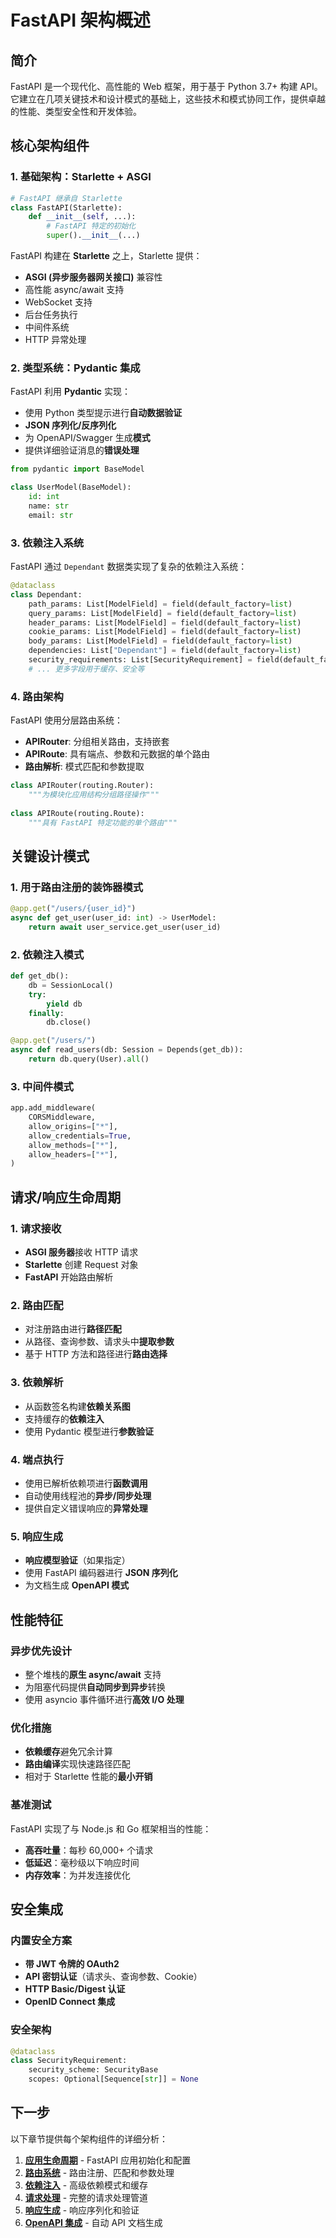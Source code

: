 # FastAPI 架构概述

## 简介

FastAPI 是一个现代化、高性能的 Web 框架，用于基于 Python 3.7+ 构建 API。它建立在几项关键技术和设计模式的基础上，这些技术和模式协同工作，提供卓越的性能、类型安全性和开发体验。

## 核心架构组件

### 1. 基础架构：Starlette + ASGI

```python
# FastAPI 继承自 Starlette
class FastAPI(Starlette):
    def __init__(self, ...):
        # FastAPI 特定的初始化
        super().__init__(...)
```

FastAPI 构建在 **Starlette** 之上，Starlette 提供：
- **ASGI (异步服务器网关接口)** 兼容性
- 高性能 async/await 支持
- WebSocket 支持
- 后台任务执行
- 中间件系统
- HTTP 异常处理

### 2. 类型系统：Pydantic 集成

FastAPI 利用 **Pydantic** 实现：
- 使用 Python 类型提示进行**自动数据验证**
- **JSON 序列化/反序列化**
- 为 OpenAPI/Swagger 生成**模式**
- 提供详细验证消息的**错误处理**

```python
from pydantic import BaseModel

class UserModel(BaseModel):
    id: int
    name: str
    email: str
```

### 3. 依赖注入系统

FastAPI 通过 `Dependant` 数据类实现了复杂的依赖注入系统：

```python
@dataclass
class Dependant:
    path_params: List[ModelField] = field(default_factory=list)
    query_params: List[ModelField] = field(default_factory=list)
    header_params: List[ModelField] = field(default_factory=list)
    cookie_params: List[ModelField] = field(default_factory=list)
    body_params: List[ModelField] = field(default_factory=list)
    dependencies: List["Dependant"] = field(default_factory=list)
    security_requirements: List[SecurityRequirement] = field(default_factory=list)
    # ... 更多字段用于缓存、安全等
```

### 4. 路由架构

FastAPI 使用分层路由系统：

- **APIRouter**: 分组相关路由，支持嵌套
- **APIRoute**: 具有端点、参数和元数据的单个路由
- **路由解析**: 模式匹配和参数提取

```python
class APIRouter(routing.Router):
    """为模块化应用结构分组路径操作"""
    
class APIRoute(routing.Route):
    """具有 FastAPI 特定功能的单个路由"""
```

## 关键设计模式

### 1. 用于路由注册的装饰器模式

```python
@app.get("/users/{user_id}")
async def get_user(user_id: int) -> UserModel:
    return await user_service.get_user(user_id)
```

### 2. 依赖注入模式

```python
def get_db():
    db = SessionLocal()
    try:
        yield db
    finally:
        db.close()

@app.get("/users/")
async def read_users(db: Session = Depends(get_db)):
    return db.query(User).all()
```

### 3. 中间件模式

```python
app.add_middleware(
    CORSMiddleware,
    allow_origins=["*"],
    allow_credentials=True,
    allow_methods=["*"],
    allow_headers=["*"],
)
```

## 请求/响应生命周期

### 1. 请求接收
- **ASGI 服务器**接收 HTTP 请求
- **Starlette** 创建 Request 对象
- **FastAPI** 开始路由解析

### 2. 路由匹配
- 对注册路由进行**路径匹配**
- 从路径、查询参数、请求头中**提取参数**
- 基于 HTTP 方法和路径进行**路由选择**

### 3. 依赖解析
- 从函数签名构建**依赖关系图**
- 支持缓存的**依赖注入**
- 使用 Pydantic 模型进行**参数验证**

### 4. 端点执行
- 使用已解析依赖项进行**函数调用**
- 自动使用线程池的**异步/同步处理**
- 提供自定义错误响应的**异常处理**

### 5. 响应生成
- **响应模型验证**（如果指定）
- 使用 FastAPI 编码器进行 **JSON 序列化**
- 为文档生成 **OpenAPI 模式**

## 性能特征

### 异步优先设计
- 整个堆栈的**原生 async/await** 支持
- 为阻塞代码提供**自动同步到异步**转换
- 使用 asyncio 事件循环进行**高效 I/O 处理**

### 优化措施
- **依赖缓存**避免冗余计算
- **路由编译**实现快速路径匹配
- 相对于 Starlette 性能的**最小开销**

### 基准测试
FastAPI 实现了与 Node.js 和 Go 框架相当的性能：
- **高吞吐量**：每秒 60,000+ 个请求
- **低延迟**：毫秒级以下响应时间
- **内存效率**：为并发连接优化

## 安全集成

### 内置安全方案
- **带 JWT 令牌的 OAuth2**
- **API 密钥认证**（请求头、查询参数、Cookie）
- **HTTP Basic/Digest 认证**
- **OpenID Connect 集成**

### 安全架构
```python
@dataclass
class SecurityRequirement:
    security_scheme: SecurityBase
    scopes: Optional[Sequence[str]] = None
```

## 下一步

以下章节提供每个架构组件的详细分析：

1. **[应用生命周期](./02-application-lifecycle.md)** - FastAPI 应用初始化和配置
2. **[路由系统](./03-routing-system.md)** - 路由注册、匹配和参数处理
3. **[依赖注入](./04-dependency-injection.md)** - 高级依赖模式和缓存
4. **[请求处理](./05-request-processing.md)** - 完整的请求处理管道
5. **[响应生成](./06-response-generation.md)** - 响应序列化和验证
6. **[OpenAPI 集成](./07-openapi-integration.md)** - 自动 API 文档生成
